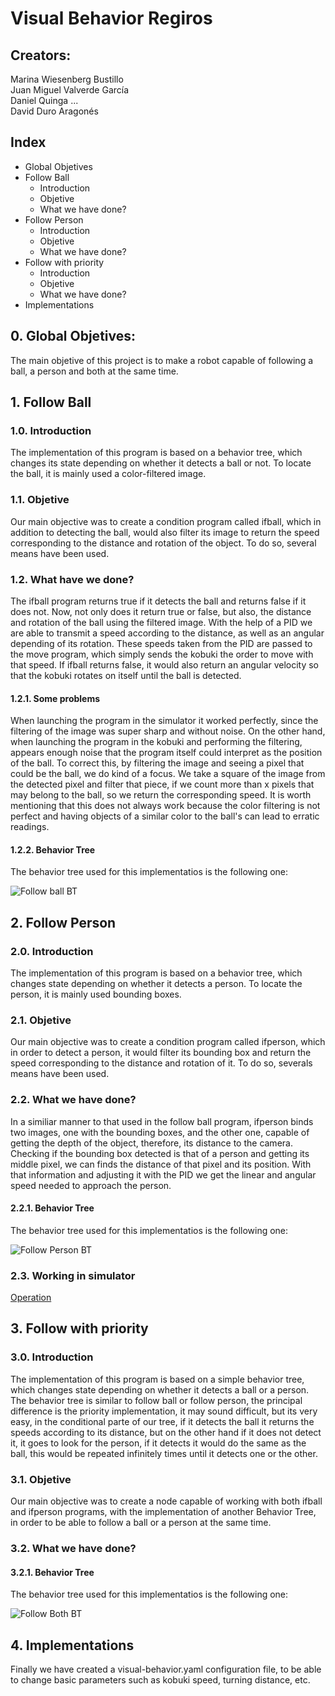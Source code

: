 # Visual Behavior Regiros

## Creators:
Marina Wiesenberg Bustillo <br />
Juan Miguel Valverde García <br />
Daniel Quinga ... <br />
David Duro Aragonés <br />

## Index
   - Global Objetives
   - Follow Ball 
     - Introduction 
     - Objetive 
     - What we have done? 
   - Follow Person 
     - Introduction 
     - Objetive 
     - What we have done? 
   - Follow with priority 
     - Introduction 
     - Objetive 
     - What we have done? 
   - Implementations 
   
## 0. Global Objetives: 
The main objetive of this project is to make a robot capable of following a ball, a person and both at the same time.
   
## 1. Follow Ball

### 1.0. Introduction
   The implementation of this program is based on a behavior tree, which changes its state depending on whether it detects a ball or not. To locate the ball, it is mainly used a color-filtered image.
   
### 1.1. Objetive
   Our main objective was to create a condition program called ifball, which in addition to detecting the ball, would also filter its image to return the speed corresponding to the distance and rotation of the object. To do so, several means have been used.
   
### 1.2. What have we done?
   The ifball program returns true if it detects the ball and returns false if it does not. Now, not only does it return true or false, but also, the distance and rotation of the ball using the filtered image. With the help of a PID we are able to transmit a speed according to the distance, as well as an angular depending of its rotation. These speeds taken from the PID are passed to the move program, which simply sends the kobuki the order to move with that speed. If ifball returns false, it would also return an angular velocity so that the kobuki rotates on itself until the ball is detected.
   
#### 1.2.1. Some problems
   When launching the program in the simulator it worked perfectly, since the filtering of the image was super sharp and without noise. On the other hand, when launching the program in the kobuki and performing the filtering, appears enough noise that the program itself could interpret as the position of the ball. To correct this, by filtering the image and seeing a pixel that could be the ball, we do kind of a focus. We take a square of the image from the detected pixel and filter that piece, if we count more than x pixels that may belong to the ball, so we return the corresponding speed. It is worth mentioning that this does not always work because the color filtering is not perfect and having objects of a similar color to the ball's can lead to erratic readings.

#### 1.2.2. Behavior Tree
   The behavior tree used for this implementatios is the following one:

   ![Follow ball BT](https://urjc-my.sharepoint.com/:i:/g/personal/jm_valverde_2020_alumnos_urjc_es/Eb5wKg4sTOVMrwv5sSqd1KsBLUI07DuriT_1vpLVG04ccw?e=P58n0B)

## 2. Follow Person
   
### 2.0. Introduction
   The implementation of this program is based on a behavior tree, which changes state depending on whether it detects a person. To locate the person, it is mainly used bounding boxes.

### 2.1. Objetive
   Our main objective was to create a condition program called ifperson, which in order to detect a person, it would filter its bounding box and return the speed corresponding to the distance and rotation of it. To do so, severals means have been used.
   
### 2.2. What we have done?
   In a similiar manner to that used in the follow ball program, ifperson binds two images, one with the bounding boxes, and the other one, capable of getting the depth of the object, therefore, its distance to the camera. Checking if the bounding box detected is that of a person and getting its middle pixel, we can finds the distance of that pixel and its position. With that information and adjusting it with the PID we get the linear and angular speed needed to approach the person.

#### 2.2.1. Behavior Tree
   The behavior tree used for this implementatios is the following one:

   ![Follow Person BT](https://urjc-my.sharepoint.com/:i:/g/personal/jm_valverde_2020_alumnos_urjc_es/EWtg6uMl4uBDnFwe-hUxFEoBEF26BecAiaTXUb9MMXNRSw?e=NmsSee)

### 2.3. Working in simulator
   [Operation](https://urjc-my.sharepoint.com/:v:/g/personal/da_quinga_2020_alumnos_urjc_es/Ed7FduVtF61FijoWPuvrN4UBaSExEh2OFEv1WyQdnvhRlA?e=ohRvtC)
   
## 3. Follow with priority
   
### 3.0. Introduction
   The implementation of this program is based on a simple behavior tree, which changes state depending on whether it detects a ball or a person. The behavior tree is similar to follow ball or follow person, the principal difference is the priority implementation, it may sound difficult, but its very easy, in the conditional parte of our tree, if it detects the ball it returns the speeds according to its distance, but on the other hand if it does not detect it, it goes to look for the person, if it detects it would do the same as the ball, this would be repeated infinitely times until it detects one or the other.
   
### 3.1. Objetive
   Our main objective was to create a node capable of working with both ifball and ifperson programs, with the implementation of another Behavior Tree, in order to be able to follow a ball or a person at the same time. 

### 3.2. What we have done?
   
#### 3.2.1. Behavior Tree
   The behavior tree used for this implementatios is the following one:

   ![Follow Both BT](https://urjc-my.sharepoint.com/:i:/g/personal/jm_valverde_2020_alumnos_urjc_es/ESxn_cqKoHdDtjvKqCzcKngBln7TMRyLV7nnN_JiKkhtIA?e=KaTBMG)  

## 4. Implementations
   Finally we have created a visual-behavior.yaml configuration file, to be able to change basic parameters such as kobuki speed, turning distance, etc.
